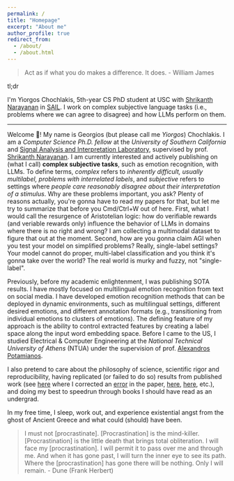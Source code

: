 ```yaml
---
permalink: /
title: "Homepage"
excerpt: "About me"
author_profile: true
redirect_from: 
  - /about/
  - /about.html
---
```


> Act as if what you do makes a difference. It does.
\- William James

tl;dr

I'm Yiorgos Chochlakis, 5th-year CS PhD student at USC with [Shrikanth Narayanan](https://sail.usc.edu/people/shri.php) in [SAIL](https://sail.usc.edu/). I work on complex subjective language tasks (i.e., problems where we can agree to disagree) and how LLMs perform on them.

---

Welcome 👋! My name is Georgios (but please call me *Yiorgos*) Chochlakis. I am a *Computer Science Ph.D. fellow* at the *University of Southern California* and [Signal Analysis and Interpretation Laboratory](https://sail.usc.edu/), supervised by prof. [Shrikanth Narayanan](https://sail.usc.edu/people/shri.php). I am currently interested and actively publishing on (what I call) **complex subjective tasks**, such as emotion recognition, with LLMs. To define terms, *complex* refers to *inherently difficult, usually multilabel, problems with interrelated labels*, and *subjective* refers to settings where *people care reasonably disagree about their interpretation of a stimulus*. Why are these problems important, you ask? Plenty of reasons actually, you're gonna have to read my papers for that, but let me try to summarize that before you Cmd/Ctrl+W out of here. First, what I would call the resurgence of Aristotelian logic: how do verifiable rewards (and veriable rewards only) influence the behavior of LLMs in domains where there is no right and wrong? I am collecting a multimodal dataset to figure that out at the moment. Second, how are you gonna claim AGI when you test your model on simplified problems? Really, single-label settings? Your model cannot do proper, multi-label classification and you think it's gonna take over the world? The real world is murky and fuzzy, not "single-label".

Previously, before my academic enlightenment, I was publishing SOTA results. I have mostly focused on multilingual emotion recognition from text on social media. I have developed emotion recognition methods that can be deployed in dynamic environments, such as multilingual settings, different desired emotions, and different annotation formats (e.g., transitioning from individual emotions to clusters of emotions). The defining feature of my approach is the ability to control extracted features by creating a label space along the input word embedding space. Before I came to the US, I studied Electrical & Computer Engineering at the *National Technical University of Athens* (NTUA) under the supervision of prof. [Alexandros Potamianos](https://slp-ntua.github.io/potam/).

I also pretend to care about the philosophy of science, scientific rigor and reproducibility, having replicated (or failed to do so) results from published work (see [here](https://github.com/gchochla/Deep-Representations-of-Visual-Descriptions) where I corrected an [error](https://github.com/gchochla/Deep-Representations-of-Visual-Descriptions/commit/bb5cfa3d27a7677bbbf16896a1917e9b5227596e) in the paper, [here](https://github.com/gchochla/capsules-utils), [here](https://github.com/gchochla/stackgan-pp), etc.), and doing my best to speedrun through books I should have read as an undergrad.

In my free time, I sleep, work out, and experience existential angst from the ghost of Ancient Greece and what could (should) have been.

> I must not [procrastinate]. [Procrastination] is the mind-killer. [Procrastination] is the little death that brings total obliteration. I will face my [procrastination]. I will permit it to pass over me and through me. And when it has gone past, I will turn the inner eye to see its path. Where the [procrastination] has gone there will be nothing. Only I will remain.
\- Dune (Frank Herbert)
